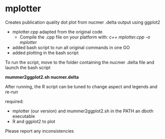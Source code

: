 # mplotter
Creates publication quality dot plot from nucmer .delta output using ggplot2

* mplotter.cpp adapted from the original code
  * Compile the .cpp file on your platform with: *c++ mplotter.cpp -o mplotter*
* added bash script to run all original commands in one GO
* added plotting in the bash script

To run the script, move to the folder containing the nucmer .delta file and launch the bash script

**mummer2ggplot2.sh nucmer.delta**

After running, the R script can be tuned to change aspect and legends and re-run

required: 

* mplotter (our version) and mummer2ggplot2.sh in the PATH an dboth executable
* R and ggplot2 to plot

Please report any inconsistencies
